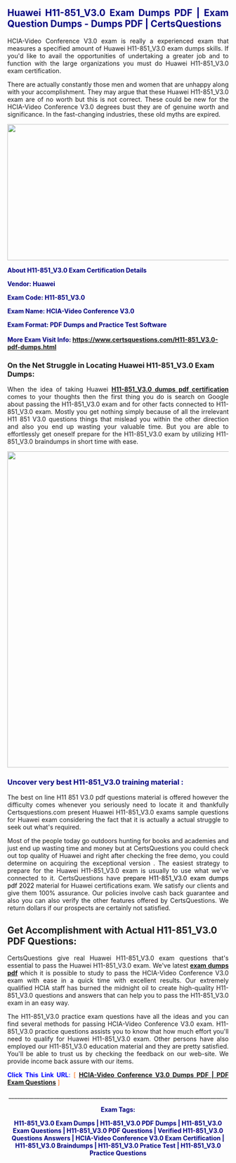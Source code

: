 <h2 style="text-align: justify;"><span style="color: #000080;">Huawei H11-851_V3.0 Exam Dumps PDF | Exam Question Dumps - Dumps PDF | CertsQuestions</span></h2>
<p style="text-align: justify;">HCIA-Video Conference V3.0 exam is really a experienced exam that measures a specified amount of Huawei  H11-851_V3.0 exam dumps skills. If you'd like to avail the opportunities of undertaking a greater job and to function with the large organizations you must do Huawei H11-851_V3.0 exam certification.</p>
<p style="text-align: justify;">There are actually constantly those men and women that are unhappy along with your accomplishment. They may argue that these Huawei  H11-851_V3.0 exam are of no worth but this is not correct. These could be new for the HCIA-Video Conference V3.0 degrees bust they are of genuine worth and significance. In the fast-changing industries, these old myths are expired.</p>
<p><img style="display: block; margin-left: auto; margin-right: auto;" src="https://i.imgur.com/eaP4ae9.png" width="840" height="310" /></p>
<p><span style="color: #000080;"><strong>About H11-851_V3.0 Exam Certification Details</strong></span></p>
<p><span style="color: #000080;"><strong>Vendor: Huawei<br /></strong></span></p>
<p><span style="color: #000080;"><strong>Exam Code: H11-851_V3.0</strong></span></p>
<p><span style="color: #000080;"><strong>Exam Name: HCIA-Video Conference V3.0</strong></span></p>
<p><span style="color: #000080;"><strong>Exam Format: PDF Dumps and Practice Test Software<br /><br />More Exam Visit Info: <span style="color: #ff6600;"><a href="https://www.certsquestions.com/H11-851_V3.0-pdf-dumps.html">https://www.certsquestions.com/H11-851_V3.0-pdf-dumps.html</a></span></strong></span></p>
<h3>On the Net Struggle in Locating Huawei H11-851_V3.0 Exam Dumps:</h3>
<p style="text-align: justify;">When the idea of taking Huawei <a href="https://www.certsquestions.com/H11-851_V3.0-pdf-dumps.html"><strong> H11-851_V3.0 dumps pdf certification</strong></a> comes to your thoughts then the first thing you do is search on Google about passing the H11-851_V3.0 exam and for other facts connected to H11-851_V3.0 exam. Mostly you get nothing simply because of all the irrelevant H11 851 V3.0 questions things that mislead you within the other direction and also you end up wasting your valuable time. But you are able to effortlessly get oneself prepare for the H11-851_V3.0 exam by utilizing H11-851_V3.0 braindumps in short time with ease.</p>
<p><a href="https://www.certsquestions.com/H11-851_V3.0-pdf-dumps.html"><img style="display: block; margin-left: auto; margin-right: auto;" src="https://i.imgur.com/pxhoKQ2.png" width="720" /></a></p>
<h3><span style="color: #000080;">Uncover very best  H11-851_V3.0 training material :</span></h3>
<p style="text-align: justify;">The best on line H11 851 V3.0 pdf questions material is offered however the difficulty comes whenever you seriously need to locate it and thankfully Certsquestions.com present Huawei H11-851_V3.0 exams sample questions for Huawei  exam considering the fact that it is actually a actual struggle to seek out what's required.</p>
<p style="text-align: justify;">Most of the people today go outdoors hunting for books and academies and just end up wasting time and money but at CertsQuestions you could check out top quality of Huawei  and right after checking the free demo, you could determine on acquiring the exceptional version . The easiest strategy to prepare for the Huawei H11-851_V3.0 exam is usually to use what we've connected to it. CertsQuestions have <span style="color: #000000;">prepare H11-851_V3.0 exam dumps pdf 2022</span> material for Huawei certifications exam. We satisfy our clients and give them 100% assurance. Our policies involve cash back guarantee and also you can also verify the other features offered by CertsQuestions. We return dollars if our prospects are certainly not satisfied.</p>
<h2>Get Accomplishment with Actual H11-851_V3.0 PDF Questions:</h2>
<p style="text-align: justify;">CertsQuestions give real Huawei H11-851_V3.0 exam questions that's essential to pass the Huawei  H11-851_V3.0 exam. We've latest<strong>&nbsp;<a href="https://www.certsquestions.com/">exam dumps pdf</a></strong>&nbsp;which it is possible to study to pass the HCIA-Video Conference V3.0 exam with ease in a quick time with excellent results. Our extremely qualified HCIA staff has burned the midnight oil to create high-quality H11-851_V3.0 questions and answers that can help you to pass the H11-851_V3.0 exam in an easy way.</p>
<p style="text-align: justify;">The H11-851_V3.0 practice exam questions have all the ideas and you can find several methods for passing HCIA-Video Conference V3.0 exam. H11-851_V3.0 practice questions assists you to know that how much effort you'll need to qualify for Huawei  H11-851_V3.0 exam. Other persons have also employed our H11-851_V3.0 education material and they are pretty satisfied. You'll be able to trust us by checking the feedback on our web-site. We provide income back assure with our items.</p>
<p style="text-align: justify;"><span style="color: #0000ff;"><strong>Click This Link URL</strong>:</span> <span style="color: #ff6600;">[ <strong><a href="https://www.certsquestions.com/hcia-certification.html">HCIA-Video Conference V3.0 Dumps PDF | PDF Exam Questions</a></strong> ]</span></p>
<p style="text-align: center;">______________________________________________________________________________</p>
<p style="text-align: center;"><span style="color: #000080;"><strong>Exam Tags:</strong></span></p>
<p style="text-align: center;"><span style="color: #000080;"><strong>H11-851_V3.0 Exam Dumps | H11-851_V3.0 PDF Dumps | H11-851_V3.0 Exam Questions | H11-851_V3.0 PDF Questions | Verified H11-851_V3.0 Questions Answers | HCIA-Video Conference V3.0 Exam Certification | H11-851_V3.0 Braindumps | H11-851_V3.0 Pratice Test | H11-851_V3.0 Practice Questions</strong></span></p>
